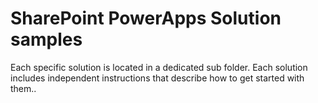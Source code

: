 # SharePoint PowerApps Solution samples

Each specific solution is located in a dedicated sub folder. Each solution includes independent instructions that describe how to get started with them..
